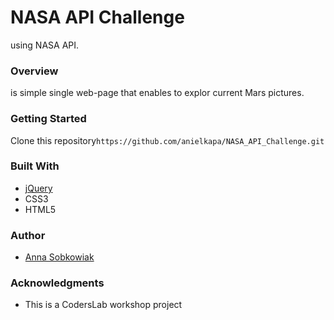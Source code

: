 # NASA API Challenge
using NASA API.

### Overview
is simple single web-page that enables to explor current Mars pictures.

### Getting Started
Clone this repository```https://github.com/anielkapa/NASA_API_Challenge.git```

### Built With
* [jQuery](https://jquery.com/)
* CSS3
* HTML5

### Author
* [Anna Sobkowiak](https://github.com/anielkapa)

### Acknowledgments
* This is a CodersLab workshop project
